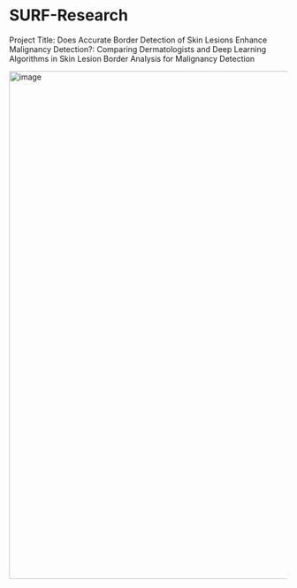 # SURF-Research
Project Title: Does Accurate Border Detection of Skin Lesions Enhance Malignancy Detection?: Comparing Dermatologists and Deep Learning Algorithms in Skin Lesion Border Analysis for Malignancy Detection

<img width="919" alt="image" src="https://github.com/user-attachments/assets/c0b951ca-abd0-465e-86e6-ebc8e26063b8" />
